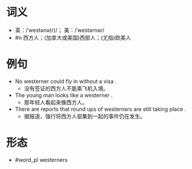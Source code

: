 # 词义
- 英：/ˈwestənə(r)/； 美：/ˈwestərnər/
- #n 西方人；(加拿大或美国)西部人；(尤指)欧美人
# 例句
- No westerner could fly in without a visa .
	- 没有签证的西方人不能乘飞机入境。
- The young man looks like a westerner .
	- 那年轻人看起来像西方人。
- There are reports that round ups of westerners are still taking place .
	- 据报道，强行将西方人驱集到一起的事件仍在发生。
# 形态
- #word_pl westerners
